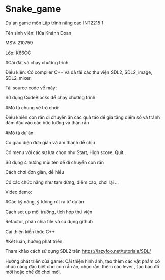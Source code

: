 # Snake_game
Dự án game môn Lập trình nâng cao INT2215 1

Tên sinh viên: Hứa Khánh Đoan

MSV: 210759

Lớp: K66CC

#Cài đặt và chạy chương trình:

Điều kiện: Có compiler C++ và đã tải các thư viện SDL2, SDL2_image, SDL2_mixer.

Tải source code về máy: 

Sử dụng CodeBlocks để chạy chương trình

#Mô tả chung về trò chơi:

Điều khiển con rắn di chuyển ăn các quả táo để gia tăng điểm số và tránh đâm đầu vào các bức tường và thân rắn

#Mô tả dự án:

Có giao diện đơn giản và âm thanh dễ chịu

Có menu với các sự lựa chọn như Start, High score, Quit..

Sử dụng 4 hướng mũi tên để di chuyển con rắn

Cách chơi đơn giản, dễ hiểu

Có các chức năng như tạm dừng, điểm cao, chơi lại ...

Video demo:

#Các kỹ năng, ý tưởng rút ra từ dự án

Cách set up môi trường, tích hợp thư viện

Refactor, phân chia file và sử dụng github

Cải thiện kiến thức C++

#Kết luận, hướng phát triển:

Tham khảo cách sử dụng SDL2 trên https://lazyfoo.net/tutorials/SDL/

Hướng phát triển của game: Cải thiện hình ảnh, tạo thêm các vật phẩm có chức năng đặc biệt cho con rắn ăn, chọn rắn, thêm các lever , tạo bản đồ mới hoặc chế độ chơi mới.
